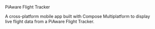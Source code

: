 PiAware Flight Tracker

A cross-platform mobile app built with Compose Multiplatform to display live flight data from a PiAware Flight Tracker.

